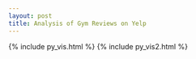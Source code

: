 ```yaml
---
layout: post
title: Analysis of Gym Reviews on Yelp
---
```



{% include py_vis.html %}
{% include py_vis2.html %}
